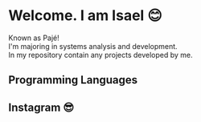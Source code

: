 # Welcome. I am Isael 😊
Known as Pajé!  
I'm majoring in systems analysis and development.  
In my repository contain any projects developed by me.  

## Programming Languages 
 
## Instagram 😎

